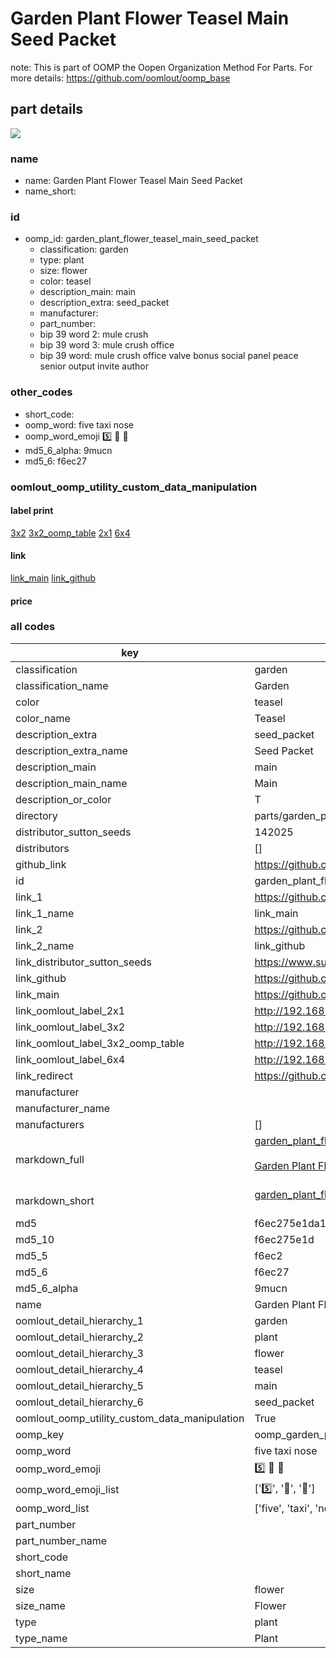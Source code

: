 # Garden Plant Flower Teasel Main Seed Packet  

note: This is part of OOMP the Oopen Organization Method For Parts. For more details: https://github.com/oomlout/oomp_base

##  part details
[![](image_600.jpg)](image.jpg)  







### name
* name: Garden Plant Flower Teasel Main Seed Packet
* name_short: 
### id
* oomp_id: garden_plant_flower_teasel_main_seed_packet
  * classification: garden
  * type: plant
  * size: flower
  * color: teasel
  * description_main: main
  * description_extra: seed_packet
  * manufacturer: 
  * part_number: 
  * bip 39 word 2: mule crush
  * bip 39 word 3: mule crush office
  * bip 39 word: mule crush office valve bonus social panel peace senior output invite author

### other_codes
* short_code: 
* oomp_word: five taxi nose
* oomp_word_emoji :five: :taxi: :nose:
* md5_6_alpha: 9mucn
* md5_6: f6ec27






### oomlout_oomp_utility_custom_data_manipulation
#### label print
[3x2](http://192.168.1.245:1112/?label=oomp%209mucn)
[3x2_oomp_table](http://192.168.1.108:1112/?label=oomp%209mucn)
[2x1](http://192.168.1.242:1112/?label=oomp%209mucn)
[6x4](http://192.168.1.55:1112/?label=oomp%209mucn)    

#### link

[link_main](https://github.com/oomlout/oomlout_oomp_version_1_messy/tree/main/parts/garden_plant_flower_teasel_main_seed_packet) [link_github](https://github.com/oomlout/oomlout_oomp_version_1_messy/tree/main/parts/garden_plant_flower_teasel_main_seed_packet)                             

#### price







### all codes 
| key | value |  
| --- | --- |  
| classification | garden |  
| classification_name | Garden |  
| color | teasel |  
| color_name | Teasel |  
| description_extra | seed_packet |  
| description_extra_name | Seed Packet |  
| description_main | main |  
| description_main_name | Main |  
| description_or_color | T  |  
| directory | parts/garden_plant_flower_teasel_main_seed_packet |  
| distributor_sutton_seeds | 142025 |  
| distributors | [] |  
| github_link | https://github.com/oomlout/oomlout_oomp_part_src/tree/main/parts/garden_plant_flower_teasel_main_seed_packet |  
| id | garden_plant_flower_teasel_main_seed_packet |  
| link_1 | https://github.com/oomlout/oomlout_oomp_version_1_messy/tree/main/parts/garden_plant_flower_teasel_main_seed_packet |  
| link_1_name | link_main |  
| link_2 | https://github.com/oomlout/oomlout_oomp_version_1_messy/tree/main/parts/garden_plant_flower_teasel_main_seed_packet |  
| link_2_name | link_github |  
| link_distributor_sutton_seeds | https://www.suttons.co.uk/SUSGWE184/teasel-seeds-for-pollinators_mh-53151 |  
| link_github | https://github.com/oomlout/oomlout_oomp_version_1_messy/tree/main/parts/garden_plant_flower_teasel_main_seed_packet |  
| link_main | https://github.com/oomlout/oomlout_oomp_version_1_messy/tree/main/parts/garden_plant_flower_teasel_main_seed_packet |  
| link_oomlout_label_2x1 | http://192.168.1.242:1112/?label=oomp%209mucn |  
| link_oomlout_label_3x2 | http://192.168.1.245:1112/?label=oomp%209mucn |  
| link_oomlout_label_3x2_oomp_table | http://192.168.1.108:1112/?label=oomp%209mucn |  
| link_oomlout_label_6x4 | http://192.168.1.55:1112/?label=oomp%209mucn |  
| link_redirect | https://github.com/oomlout/oomlout_oomp_version_1_messy/tree/main/parts/garden_plant_flower_teasel_main_seed_packet |  
| manufacturer |  |  
| manufacturer_name |  |  
| manufacturers | [] |  
| markdown_full | [garden_plant_flower_teasel_main_seed_packet](none)<br>[](none)<br>[Garden Plant Flower Teasel Main Seed Packet](none)<br><br> |  
| markdown_short | [garden_plant_flower_teasel_main_seed_packet](none)<br><br> |  
| md5 | f6ec275e1da1d3f3378cbf11330d448a |  
| md5_10 | f6ec275e1d |  
| md5_5 | f6ec2 |  
| md5_6 | f6ec27 |  
| md5_6_alpha | 9mucn |  
| name | Garden Plant Flower Teasel Main Seed Packet |  
| oomlout_detail_hierarchy_1 | garden |  
| oomlout_detail_hierarchy_2 | plant |  
| oomlout_detail_hierarchy_3 | flower |  
| oomlout_detail_hierarchy_4 | teasel |  
| oomlout_detail_hierarchy_5 | main |  
| oomlout_detail_hierarchy_6 | seed_packet |  
| oomlout_oomp_utility_custom_data_manipulation | True |  
| oomp_key | oomp_garden_plant_flower_teasel_main_seed_packet |  
| oomp_word | five taxi nose |  
| oomp_word_emoji | :five: :taxi: :nose: |  
| oomp_word_emoji_list | [':five:', ':taxi:', ':nose:'] |  
| oomp_word_list | ['five', 'taxi', 'nose'] |  
| part_number |  |  
| part_number_name |  |  
| short_code |  |  
| short_name |  |  
| size | flower |  
| size_name | Flower |  
| type | plant |  
| type_name | Plant |  
